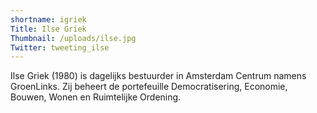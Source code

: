 ```yaml
---
shortname: igriek
Title: Ilse Griek
Thumbnail: /uploads/ilse.jpg
Twitter: tweeting_ilse
---
```

Ilse Griek (1980) is dagelijks bestuurder in Amsterdam Centrum namens GroenLinks. Zij beheert de portefeuille Democratisering, Economie, Bouwen, Wonen en Ruimtelijke Ordening.
